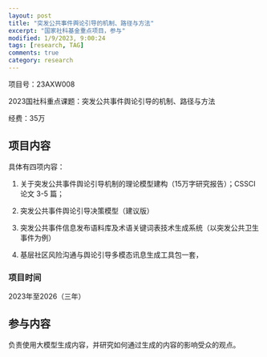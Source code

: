 ```yaml
---
layout: post
title: "突发公共事件舆论引导的机制、路径与方法"
excerpt: "国家社科基金重点项目，参与"
modified: 1/9/2023, 9:00:24
tags: [research, TAG]
comments: true
category: research
---
```




项目号：23AXW008

2023国社科重点课题：突发公共事件舆论引导的机制、路径与方法

经费：35万

## 项目内容

具体有四项内容：

1. 关于突发公共事件舆论引导机制的理论模型建构（15万字研究报告）；CSSCI 论文 3-5 篇；

2. 突发公共事件舆论引导决策模型（建议版）
3. 突发公共事件信息发布语料库及术语关键词表技术生成系统（以突发公共卫生事件为例）
4. 基层社区风险沟通与舆论引导多模态讯息生成工具包一套，

### 项目时间

2023年至2026（三年）



## 参与内容

负责使用大模型生成内容，并研究如何通过生成的内容的影响受众的观点。
